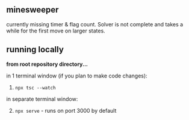 ## minesweeper

currently missing timer & flag count. Solver is not complete and takes a while for the first move on larger states.

## running locally

**from root repository directory...**

in 1 terminal window (if you plan to make code changes):

1. `npx tsc --watch`

in separate terminal window:

2. `npx serve` - runs on port 3000 by default
 
